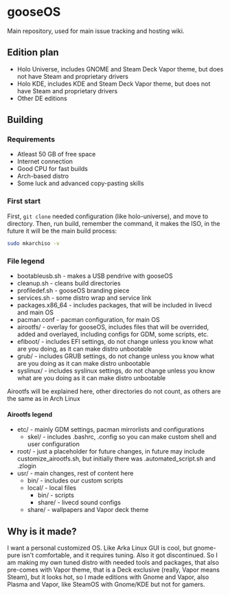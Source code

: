 # gooseOS
Main repository, used for main issue tracking and hosting wiki.

## Edition plan
- Holo Universe, includes GNOME and Steam Deck Vapor theme, but does not have Steam and proprietary drivers
- Holo KDE, includes KDE and Steam Deck Vapor theme, but does not have Steam and proprietary drivers
- Other DE editions

## Building
### Requirements
- Atleast 50 GB of free space
- Internet connection
- Good CPU for fast builds
- Arch-based distro
- Some luck and advanced copy-pasting skills

### First start
First, ```git clone``` needed configuration (like holo-universe), and move to directory.
Then, run build, remember the command, it makes the ISO, in the future it will be the main build process:
```bash
sudo mkarchiso -v
```

### File legend
- bootableusb.sh - makes a USB pendrive with gooseOS
- cleanup.sh - cleans build directories
- profiledef.sh - gooseOS branding piece
- services.sh - some distro wrap and service link
- packages.x86_64 - includes packages, that will be included in livecd and main OS
- pacman.conf - pacman configuration, for main OS
- airootfs/ - overlay for gooseOS, includes files that will be overrided, added and overlayed, including configs for GDM, some scripts, etc.
- efiboot/ - includes EFI settings, do not change unless you know what are you doing, as it can make distro unbootable
- grub/ - includes GRUB settings, do not change unless you know what are you doing as it can make distro unbootable
- syslinux/ - includes syslinux settings, do not change unless you know what are you doing as it can make distro unbootable

Airootfs will be explained here, other directories do not count, as others are the same as in Arch Linux

#### Airootfs legend
- etc/ - mainly GDM settings, pacman mirrorlists and configurations
  - skel/ - includes .bashrc, .config so you can make custom shell and user configuration
- root/ - just a placeholder for future changes, in future may include customize_airootfs.sh, but initially there was .automated_script.sh and .zlogin
- usr/ - main changes, rest of content here
  - bin/ - includes our custom scripts
  - local/ - local files
    - bin/ - scripts
    - share/ - livecd sound configs
  - share/ - wallpapers and Vapor deck theme

## Why is it made?
I want a personal customized OS. Like Arka Linux GUI is cool, but gnome-pure isn't comfortable, and it requires tuning. Also it got discontinued. So I am making my own tuned distro with needed tools and packages, that also pre-comes with Vapor theme, that is a Deck exclusive (really, Vapor means Steam), but it looks hot, so I made editions with Gnome and Vapor, also Plasma and Vapor, like SteamOS with Gnome/KDE but not for gamers.
